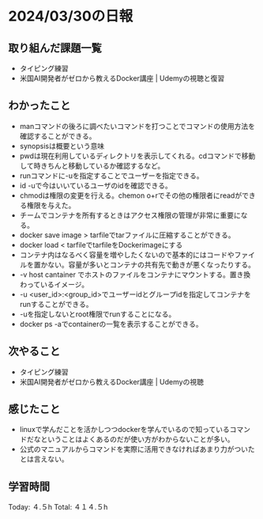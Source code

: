 # 2024/03/30の日報
## 取り組んだ課題一覧
* タイピング練習
* 米国AI開発者がゼロから教えるDocker講座 | Udemyの視聴と復習
## わかったこと
*  manコマンドの後ろに調べたいコマンドを打つことでコマンドの使用方法を確認することができる。
*  synopsisは概要という意味
*  pwdは現在利用しているディレクトリを表示してくれる。cdコマンドで移動して時きちんと移動しているか確認するなど。
*  runコマンドに-uを指定することでユーザーを指定できる。
*  id -uで今はいいているユーザのidを確認できる。
*  chmodは権限の変更を行える。chemon o+rでその他の権限者にreadができる権限を与えた。
*  チームでコンテナを所有するときはアクセス権限の管理が非常に重要になる。
*  docker save image > tarfileでtarファイルに圧縮することができる。
*  docker load < tarfileでtarfileをDockerimageにする
*  コンテナ内はなるべく容量を増やしたくないので基本的にはコードやファイルを置かない。容量が多いとコンテナの共有先で動きが悪くなったりする。
*   -v host cantainer でホストのファイルをコンテナにマウントする。置き換わっているイメージ。
*   -u <user_id>:<group_id>でユーザーidとグループidを指定してコンテナをrunすることができる。
  *  -uを指定しないとroot権限でrunすることになる。
*  docker ps -aでcontainerの一覧を表示することができる。         
## 次やること
* タイピング練習
* 米国AI開発者がゼロから教えるDocker講座 | Udemyの視聴
## 感じたこと
* linuxで学んだことを活かしつつdockerを学んでいるので知っているコマンドだなということはよくあるのだが使い方がわからないことが多い。
* 公式のマニュアルからコマンドを実際に活用できなければあまり力がついたとは言えない。
##  学習時間
Today: ４.５h
Total: ４１４.５h
